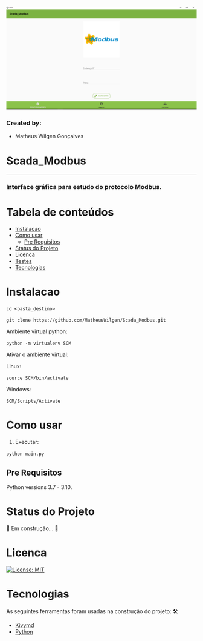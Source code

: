 ![Logo UFSC](/imgs/Logo.png)

### Created by:
- Matheus Wilgen Gonçalves

# Scada_Modbus
---
### Interface gráfica para estudo do protocolo Modbus.

Tabela de conteúdos
===================
<!--ts-->
   * [Instalacao](#instalacao)
   * [Como usar](#como-usar)
      * [Pre Requisitos](#pre-requisitos)
   * [Status do Projeto](#status-do-projeto)
   * [Licenca](#licenca)
   * [Testes](#testes)
   * [Tecnologias](#tecnologias)
<!--te-->

Instalacao
==========

```
cd <pasta_destino>
```
```
git clone https://github.com/MatheusWilgen/Scada_Modbus.git
```

Ambiente virtual python:

```
python -m virtualenv SCM
```

Ativar o ambiente virtual:

Linux:
```
source SCM/bin/activate
```
Windows:
```
SCM/Scripts/Activate
```

Como usar
=========

1. Executar:

```
python main.py
```

Pre Requisitos
--------------
Python versions 3.7 - 3.10.


Status do Projeto
=================

🚀 Em construção...  🚧

Licenca
=======

[![License: MIT](https://img.shields.io/badge/License-MIT-yellow.svg)](https://opensource.org/licenses/MIT)

Tecnologias
===========

As seguintes ferramentas foram usadas na construção do projeto:
🛠 
- [Kivymd](https://kivymd.readthedocs.io/en/latest/)
- [Python](https://www.python.org/)

